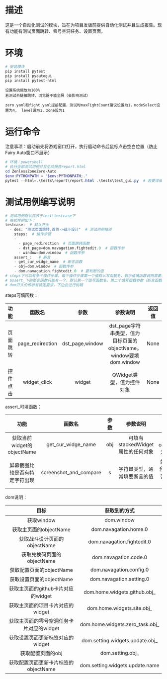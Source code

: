 <!--
 * @Descripttion: 
 * @Author: White
 * @Date: 2024-09-09 12:42:25
 * @LastEditTime: 2024-09-14 18:38:23
-->
# 描述
这是一个自动化测试的模块，旨在为项目发版前提供自动化测试并且生成报告。现有功能有测试页面跳转、零号空洞任务、设置页面。

# 环境
```python
# 安装模块
pip install pytest
pip install pyautogui
pip install pytest-html
```
```
设置系统缩放为100%
若测试外链接跳转，浏览器不能全屏（会影响测试）
```
```
zero.yaml和fight.yaml提前配置，测试时maxFightCount建议设置为1，modeSelect设置为4,  level设为1，zone设为1
```
# 运行命令
注意事项：启动前先将游戏窗口打开，执行启动命令后鼠标点击空白位置（防止Fairy Auto窗口不展示）

```powershell
# 环境：powershell
# 执行全部测试用例并且生成报告report.html
cd ZenlessZoneZero-Auto
$env:PYTHONPATH = "$env:PYTHONPATH;."
pytest --html=.\tests\report\report.html .\tests\test_gui.py  # 若要详细输出信息，加上-s参数
```

# 测试用例编写说明
```python
# 测试用例默认存放于test\testcase下
# 格式样例如下：
testcase:  # 默认开头
  - des: "测试页面跳转,首页->战斗设计"  # 测试用例描述
    steps:  # 操作步骤
    -
      - page_redirection  # 页面跳转函数
      - dst_page=dom.navagation.fightedit.0  # 函数传参
      - window=dom.window  # 函数传参
    assert_:   # 断言
    - get_cur_widge_name  # 断言函数
    - obj=dom.window  # 函数传参
    - dom.navagation.fightedit.0  # 要判断的值
# steps下可以有多个操作步骤。每个操作步骤第一个值默认写函数名，剩余值填函数调用需要的参数，以key=value的方式传参
# assert_下的断言函数只能有一个，默认第一个值写函数名，第二个值写函数参数（断言函数最多有1个传参，不传参可空着）
# dom开头的传参有特定要求，下边会进行说明
````
steps可填函数：

|功能|函数名|参数|参数说明|返回值|
| :--: | :--: | :--: |  :--: | :--: |
|页面跳转|page_redirection|dst_page,window|dst_page字符串类型，值为目标页面的objectName。window要填dom.window| None|
|控件点击|widget_click|widget|QWidget类型，值为控件对象|None|

assert_可填函数：

|功能|函数名|参数|参数说明|返回值|
| :--: | :--: | :--: |  :--: | :--: |
|获取当前widget的objectName|get_cur_widge_name|obj|可填有stackedWidget属性的任何对象|返回obj的objectName，为字符串类型|
|屏幕截图比较是否有特定字符出现|screenshot_and_compare|s|字符串类型，通常填要断言的值|如果识别出包含s返回列表，否则返回空列表|

dom说明：

|目标|获取到的方式|
| :--: | :--: |
|获取window|dom.window|
|获取主页面的objectName|dom.navagation.home.0|
|获取战斗设计页面的objectName|dom.navagation.fightedit.0|
|获取兑换码页面的objectName|dom.navagation.code.0|
|获取配置页面的objectName|dom.navagation.config.0|
|获取设置页面的objectName|dom.navagation.setting.0|
|获取主页面的github卡片对应的widget|dom.home.widgets.github.obj_|
|获取主页面的项目卡片对应的widget|dom.home.widgets.site.obj_|
|获取主页面的零号空洞任务卡片对应的widget|dom.home.widgets.zero_task.obj_|
|获取设置页面更新标签对应的widget|dom.setting.widgets.update.obj_|
|获取配置页面的obj|dom.setting.obj_|
|获取配置页面更新卡片标签的objectName|dom.setting.widgets.update.name|
